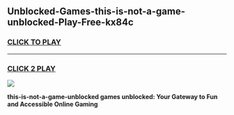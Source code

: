 
## Unblocked-Games-this-is-not-a-game-unblocked-Play-Free-kx84c
<h3>
<a href="https://premium76.site?title=this-is-not-a-game-unblocked&ref=18A">CLICK TO PLAY</a></h3>
<hr>

<h3>
<a href="https://premium76.site?title=this-is-not-a-game-unblocked&ref=18A">CLICK 2 PLAY</a>
  
</h3>

<a href="https://premium76.site?title=this-is-not-a-game-unblocked&ref=18A"><img src="https://clearcache.store/games.png"></a>


**this-is-not-a-game-unblocked games unblocked: Your Gateway to Fun and Accessible Online Gaming**
